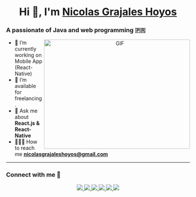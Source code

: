 <h1 align="center">Hi 👋, I'm <a href="https://100rabhcsmc.github.io/Me.io/" target="_blank">Nicolas Grajales Hoyos</a></h1>

### A passionate of Java and web programming 🇵🇷

<a target="_blank" align="center">
  <img align="right" height="300" width="400" alt="GIF" src="https://media.giphy.com/media/SWoSkN6DxTszqIKEqv/giphy.gif">
</a>

- 🌱 I’m currently working on Mobile App (React-Native)
- 🤝 I’m available for freelancing.
- 💬 Ask me about **React.js & React-Native**
- 👨‍👩‍👦 How to reach me **nicolasgrajaleshoyos@gmail.com**

---

### Connect with me 🤝

<p align="center">
  <a href="https://www.linkedin.com/in/nicolas-grajales-hoyos-218711280/" target="_blank">
    <img src="https://img.icons8.com/doodle/40/000000/linkedin--v2.png">
  </a>
  <a href="https://github.com/nicolasgrajaleshoyos" target="_blank">
    <img src="https://img.icons8.com/doodle/40/000000/github--v1.png">
  </a>
  <a href="https://stackoverflow.com/users/24981483/nicolas-grajales-hoyos" target="_blank">
    <img src="https://img.icons8.com/external-tal-revivo-color-tal-revivo/40/000000/external-stack-overflow-is-a-question-and-answer-site-for-professional-logo-color-tal-revivo.png">
  </a>
  <a href="https://instagram.com/nicolas_hoyoss" target="_blank">
    <img src= <img src="https://img.icons8.com/doodle/40/000000/instagram-new--v2.png">
  </a>
  <a href="https://x.com/grajales_hoyos" target="_blank">
    <img src="https://img.icons8.com/doodle/1x/twitter-squared--v2.png">
  </a>
  <a href="https://www.youtube.com/@Nicolas-Dev" target="_blank">
    <img src="https://img.icons8.com/doodle/1x/youtube--v2.png">
  </a>
</p>

